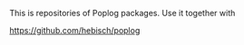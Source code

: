 This is repositories of Poplog packages.  Use it together with

https://github.com/hebisch/poplog


